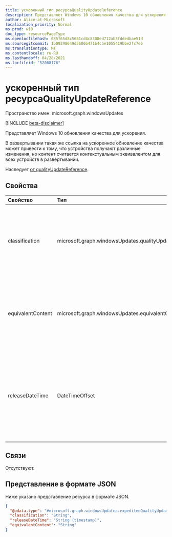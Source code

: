 ```yaml
---
title: ускоренный тип ресурсаQualityUpdateReference
description: Представляет Windows 10 обновления качества для ускорения.
author: Alice-at-Microsoft
localization_priority: Normal
ms.prod: w10
doc_type: resourcePageType
ms.openlocfilehash: 685f65d8c5661cd4c8308ed712ab3fddedbae51d
ms.sourcegitcommit: 1b09298649d5606b471b4cbe1055419bbe2fc7e5
ms.translationtype: MT
ms.contentlocale: ru-RU
ms.lasthandoff: 04/28/2021
ms.locfileid: "52068176"
---
```

# <a name="expeditedqualityupdatereference-resource-type"></a>ускоренный тип ресурсаQualityUpdateReference

Пространство имен: microsoft.graph.windowsUpdates

[!INCLUDE [beta-disclaimer](../../includes/beta-disclaimer.md)]

Представляет Windows 10 обновления качества для ускорения.

В развертывании такая же ссылка на ускоренное обновление качества может привести к тому, что устройства получают различные изменения, но контент считается контекстуальным эквивалентом для всех устройств в развертывании.

Наследует [от qualityUpdateReference](../resources/windowsupdates-qualityupdatereference.md).

## <a name="properties"></a>Свойства
|Свойство|Тип|Описание|
|:---|:---|:---|
|classification|microsoft.graph.windowsUpdates.qualityUpdateClassification|Указывает классификацию указанного контента. Поддерживает подмножество значений **для qualityUpdateClassification.** Значение по умолчанию — `security`. Возможные значения: `security` . Наследуется [от qualityUpdateReference](../resources/windowsupdates-qualityupdatereference.md).|
|equivalentContent|microsoft.graph.windowsUpdates.equivalentContentOption|Указывает другое содержимое, которое следует считать эквивалентным. Поддерживает подмножество значений **для equivalentContentOption**. Значение по умолчанию — `latestSecurity`. Возможные значения: `latestSecurity` .|
|releaseDateTime|DateTimeOffset|Указывает обновление качества с указанной классификацией **на** дату публикации (то есть последнее обновление, опубликованное в указанную дату). Все устройства с обновлением, которое было опубликовано до **выпускаDateTime,** получат ускоренное обновление качества. Наследуется [от qualityUpdateReference](../resources/windowsupdates-qualityupdatereference.md).|

## <a name="relationships"></a>Связи
Отсутствуют.

## <a name="json-representation"></a>Представление в формате JSON
Ниже указано представление ресурса в формате JSON.
<!-- {
  "blockType": "resource",
  "@odata.type": "microsoft.graph.windowsUpdates.expeditedQualityUpdateReference"
}
-->
``` json
{
  "@odata.type": "#microsoft.graph.windowsUpdates.expeditedQualityUpdateReference",
  "classification": "String",
  "releaseDateTime": "String (timestamp)",
  "equivalentContent": "String"
}
```


